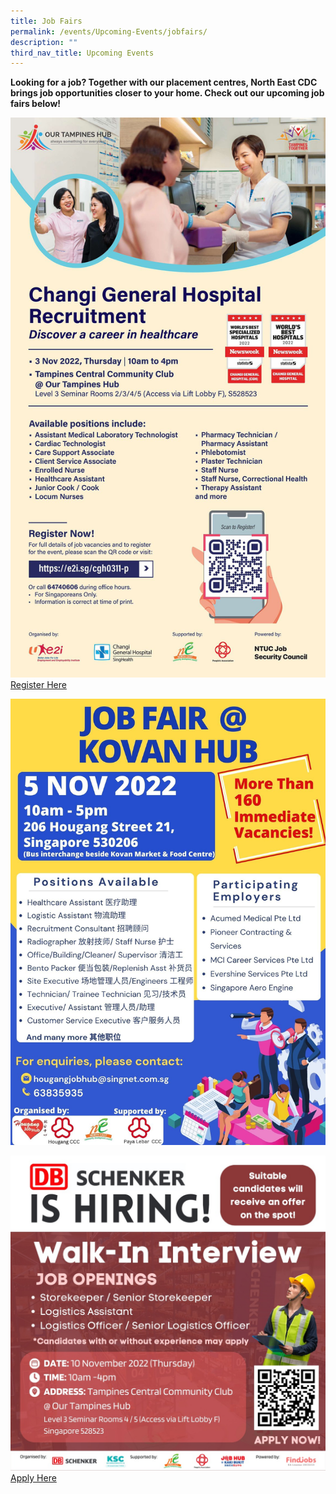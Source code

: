 ```yaml
---
title: Job Fairs
permalink: /events/Upcoming-Events/jobfairs/
description: ""
third_nav_title: Upcoming Events
---
```

**Looking for a job? Together with our placement centres, North East CDC brings job opportunities closer to your home. Check out our upcoming job fairs below!**

![](/images/Events/Upcoming%20Events/Job%20Fairs/NTUC%20Health%20Nov%202022.jpg)
[Register Here](https://e2i.sg/cgh0311-p)

![](/images/Events/Upcoming%20Events/Job%20Fairs/Job%20Fair%20Kovan%20Nov%202022.jpg)

![](/images/Events/Upcoming%20Events/Job%20Fairs/DB%20Schenker%20Nov%202022.jpg)
[Apply Here](https://docs.google.com/forms/d/e/1FAIpQLSf9HUTRUtXnkTDEU4urJpopi9DR4aT7MMiEN73XMcHl_9iArA/viewform)